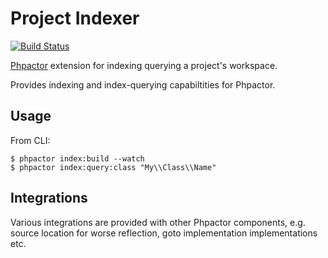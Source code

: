 Project Indexer
===============

[![Build Status](https://travis-ci.org/phpactor/indexer-extension.svg?branch=master)](https://travis-ci.org/phpactor/indexer-extension)

[Phpactor](https://github.com/phpactor/phpactor) extension for indexing querying a project's workspace.

Provides indexing and index-querying capabiltities for Phpactor.

Usage
-----

From CLI:

```
$ phpactor index:build --watch
$ phpactor index:query:class "My\\Class\\Name"
```

Integrations
------------

Various integrations are provided with other Phpactor components, e.g. source location for worse reflection, goto implementation implementations etc.
